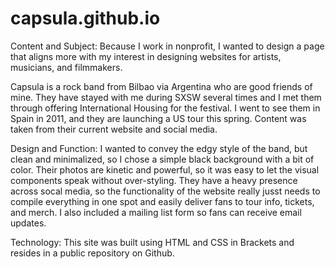 # capsula.github.io
Content and Subject:
Because I work in nonprofit, I wanted to design a page that aligns more with my interest in designing websites for artists, musicians, and filmmakers. 

Capsula is a rock band from Bilbao via Argentina who are good friends of mine. They have stayed with me during SXSW several times and I met them through offering International Housing for the festival. I went to see them in Spain in 2011, and they are launching a US tour this spring. Content was taken from their current website and social media.
 
Design and Function:
I wanted to convey the edgy style of the band, but clean and minimalized, so I chose a simple black background with a bit of color. Their photos are kinetic and powerful, so it was easy to let the visual components speak without over-styling. They have a heavy presence across socal media, so the functionality of the website really jusst needs to compile everything in one spot and easily deliver fans to tour info, tickets, and merch. I also included a mailing list form so fans can receive email updates.

Technology:
This site was built using HTML and CSS in Brackets and resides in a public repository on Github.

